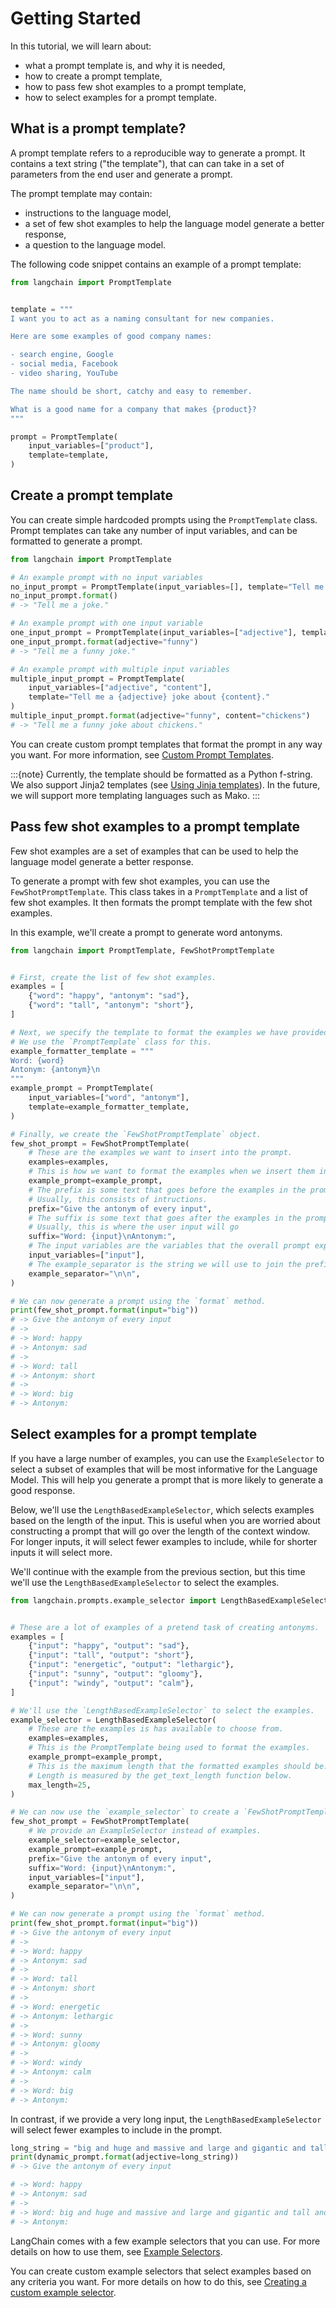 # Getting Started

In this tutorial, we will learn about:
- what a prompt template is, and why it is needed,
- how to create a prompt template,
- how to pass few shot examples to a prompt template,
- how to select examples for a prompt template.

## What is a prompt template?

A prompt template refers to a reproducible way to generate a prompt. It contains a text string ("the template"), that can can take in a set of parameters from the end user and generate a prompt.

The prompt template may contain:
- instructions to the language model,
- a set of few shot examples to help the language model generate a better response,
- a question to the language model.

The following code snippet contains an example of a prompt template:

```python
from langchain import PromptTemplate


template = """
I want you to act as a naming consultant for new companies.

Here are some examples of good company names:

- search engine, Google
- social media, Facebook
- video sharing, YouTube

The name should be short, catchy and easy to remember.

What is a good name for a company that makes {product}?
"""

prompt = PromptTemplate(
    input_variables=["product"],
    template=template,
)
```


## Create a prompt template

You can create simple hardcoded prompts using the `PromptTemplate` class. Prompt templates can take any number of input variables, and can be formatted to generate a prompt.


```python
from langchain import PromptTemplate

# An example prompt with no input variables
no_input_prompt = PromptTemplate(input_variables=[], template="Tell me a joke.")
no_input_prompt.format()
# -> "Tell me a joke."

# An example prompt with one input variable
one_input_prompt = PromptTemplate(input_variables=["adjective"], template="Tell me a {adjective} joke.")
one_input_prompt.format(adjective="funny")
# -> "Tell me a funny joke."

# An example prompt with multiple input variables
multiple_input_prompt = PromptTemplate(
    input_variables=["adjective", "content"], 
    template="Tell me a {adjective} joke about {content}."
)
multiple_input_prompt.format(adjective="funny", content="chickens")
# -> "Tell me a funny joke about chickens."
```


You can create custom prompt templates that format the prompt in any way you want. For more information, see [Custom Prompt Templates](examples/custom_prompt_template.ipynb).


<!-- TODO(shreya): Add link to Jinja -->

:::{note}
Currently, the template should be formatted as a Python f-string. We also support Jinja2 templates (see [Using Jinja templates](examples/custom_prompt_template.ipynb)). In the future, we will support more templating languages such as Mako.
:::


## Pass few shot examples to a prompt template

Few shot examples are a set of examples that can be used to help the language model generate a better response.

To generate a prompt with few shot examples, you can use the `FewShotPromptTemplate`. This class takes in a `PromptTemplate` and a list of few shot examples. It then formats the prompt template with the few shot examples.

In this example, we'll create a prompt to generate word antonyms.

```python
from langchain import PromptTemplate, FewShotPromptTemplate


# First, create the list of few shot examples.
examples = [
    {"word": "happy", "antonym": "sad"},
    {"word": "tall", "antonym": "short"},
]

# Next, we specify the template to format the examples we have provided.
# We use the `PromptTemplate` class for this.
example_formatter_template = """
Word: {word}
Antonym: {antonym}\n
"""
example_prompt = PromptTemplate(
    input_variables=["word", "antonym"],
    template=example_formatter_template,
)

# Finally, we create the `FewShotPromptTemplate` object.
few_shot_prompt = FewShotPromptTemplate(
    # These are the examples we want to insert into the prompt.
    examples=examples,
    # This is how we want to format the examples when we insert them into the prompt.
    example_prompt=example_prompt,
    # The prefix is some text that goes before the examples in the prompt.
    # Usually, this consists of intructions.
    prefix="Give the antonym of every input",
    # The suffix is some text that goes after the examples in the prompt.
    # Usually, this is where the user input will go
    suffix="Word: {input}\nAntonym:",
    # The input variables are the variables that the overall prompt expects.
    input_variables=["input"],
    # The example_separator is the string we will use to join the prefix, examples, and suffix together with.
    example_separator="\n\n",
)

# We can now generate a prompt using the `format` method.
print(few_shot_prompt.format(input="big"))
# -> Give the antonym of every input
# -> 
# -> Word: happy
# -> Antonym: sad
# ->
# -> Word: tall
# -> Antonym: short
# ->
# -> Word: big
# -> Antonym:
```

## Select examples for a prompt template

If you have a large number of examples, you can use the `ExampleSelector` to select a subset of examples that will be most informative for the Language Model. This will help you generate a prompt that is more likely to generate a good response.

Below, we'll use the `LengthBasedExampleSelector`, which selects examples based on the length of the input. This is useful when you are worried about constructing a prompt that will go over the length of the context window. For longer inputs, it will select fewer examples to include, while for shorter inputs it will select more.

We'll continue with the example from the previous section, but this time we'll use the `LengthBasedExampleSelector` to select the examples.

```python
from langchain.prompts.example_selector import LengthBasedExampleSelector


# These are a lot of examples of a pretend task of creating antonyms.
examples = [
    {"input": "happy", "output": "sad"},
    {"input": "tall", "output": "short"},
    {"input": "energetic", "output": "lethargic"},
    {"input": "sunny", "output": "gloomy"},
    {"input": "windy", "output": "calm"},
]

# We'll use the `LengthBasedExampleSelector` to select the examples.
example_selector = LengthBasedExampleSelector(
    # These are the examples is has available to choose from.
    examples=examples, 
    # This is the PromptTemplate being used to format the examples.
    example_prompt=example_prompt, 
    # This is the maximum length that the formatted examples should be.
    # Length is measured by the get_text_length function below.
    max_length=25,
)

# We can now use the `example_selector` to create a `FewShotPromptTemplate`.
few_shot_prompt = FewShotPromptTemplate(
    # We provide an ExampleSelector instead of examples.
    example_selector=example_selector,
    example_prompt=example_prompt,
    prefix="Give the antonym of every input",
    suffix="Word: {input}\nAntonym:",
    input_variables=["input"],
    example_separator="\n\n",
)

# We can now generate a prompt using the `format` method.
print(few_shot_prompt.format(input="big"))
# -> Give the antonym of every input
# ->
# -> Word: happy
# -> Antonym: sad
# ->
# -> Word: tall
# -> Antonym: short
# ->
# -> Word: energetic
# -> Antonym: lethargic
# ->
# -> Word: sunny
# -> Antonym: gloomy
# ->
# -> Word: windy
# -> Antonym: calm
# ->
# -> Word: big
# -> Antonym:
```

In contrast, if we provide a very long input, the `LengthBasedExampleSelector` will select fewer examples to include in the prompt.

```python
long_string = "big and huge and massive and large and gigantic and tall and much much much much much bigger than everything else"
print(dynamic_prompt.format(adjective=long_string))
# -> Give the antonym of every input

# -> Word: happy
# -> Antonym: sad
# ->
# -> Word: big and huge and massive and large and gigantic and tall and much much much much much bigger than everything else
# -> Antonym:
```

<!-- TODO(shreya): Add correct link here. -->
LangChain comes with a few example selectors that you can use. For more details on how to use them, see [Example Selectors](./examples/example_selectors.ipynb).

You can create custom example selectors that select examples based on any criteria you want. For more details on how to do this, see [Creating a custom example selector](examples/custom_example_selector.ipynb).